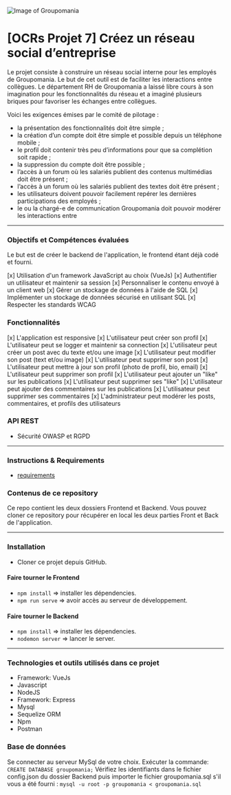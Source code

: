 ![Image of Groupomania](https://user.oc-static.com/upload/2019/09/04/15676009353158_image2.png)

# [OCRs Projet 7] Créez un réseau social d’entreprise

Le projet consiste à construire un réseau social interne pour les employés de Groupomania. Le but de cet outil est de faciliter les interactions entre collègues. Le département RH de Groupomania a laissé libre cours à son imagination pour les fonctionnalités du réseau et a imaginé plusieurs briques pour favoriser les échanges entre collègues.

Voici les exigences émises par le comité de pilotage :

- la présentation des fonctionnalités doit être simple ;
- la création d’un compte doit être simple et possible depuis un téléphone mobile ;
- le profil doit contenir très peu d’informations pour que sa complétion soit rapide ;
- la suppression du compte doit être possible ;
- l’accès à un forum où les salariés publient des contenus multimédias doit être présent ;
- l’accès à un forum où les salariés publient des textes doit être présent ;
- les utilisateurs doivent pouvoir facilement repérer les dernières participations des employés ;
- le ou la chargé-e de communication Groupomania doit pouvoir modérer les interactions entre

---

### Objectifs et Compétences évaluées

Le but est de créer le backend de l'application, le frontend étant déjà codé et fourni.

[x] Utilisation d'un framework JavaScript au choix (VueJs)
[x] Authentifier un utilisateur et maintenir sa session
[x] Personnaliser le contenu envoyé à un client web
[x] Gérer un stockage de données à l'aide de SQL
[x] Implémenter un stockage de données sécurisé en utilisant SQL
[x] Respecter les standards WCAG

### Fonctionnalités

[x] L'application est responsive
[x] L'utilisateur peut créer son profil
[x] L'utilisateur peut se logger et maintenir sa connection
[x] L'utilisateur peut créer un post avec du texte et/ou une image
[x] L'utilisateur peut modifier son post (text et/ou image)
[x] L'utilisateur peut supprimer son post
[x] L'utilisateur peut mettre à jour son profil (photo de profil, bio, email)
[x] L'utilisateur peut supprimer son profil
[x] L'utilisateur peut ajouter un "like" sur les publications
[x] L'utilisateur peut supprimer ses "like"
[x] L'utilisateur peut ajouter des commentaires sur les publications
[x] L'utilisateur peut supprimer ses commentaires
[x] L'administrateur peut modérer les posts, commentaires, et profils des utilisateurs

### API REST

- Sécurité OWASP et RGPD

---

### Instructions & Requirements

- [requirements](https://s3-eu-west-1.amazonaws.com/course.oc-static.com/projects/DWJ_FR_P7/Groupomania_Specs_FR_DWJ_VF.pdf)

### Contenus de ce repository

Ce repo contient les deux dossiers Frontend et Backend. Vous pouvez cloner ce repository pour récupérer en local les deux parties Front et Back de l'application.

---

### Installation

- Cloner ce projet depuis GitHub.

#### Faire tourner le Frontend

- `npm install` => installer les dépendencies.
- `npm run serve` => avoir accès au serveur de développement.

#### Faire tourner le Backend

- `npm install` => installer les dépendencies.
- `nodemon server` => lancer le server.

---

### Technologies et outils utilisés dans ce projet

- Framework: VueJs
- Javascript
- NodeJS
- Framework: Express
- Mysql
- Sequelize ORM
- Npm
- Postman

### Base de données

Se connecter au serveur MySql de votre choix. Exécuter la commande:
`CREATE DATABASE groupomania;`
Vérifiez les identifiants dans le fichier config.json du dossier Backend puis importer le fichier groupomania.sql s'il vous a été fourni :
`mysql -u root -p groupomania < groupomania.sql`
